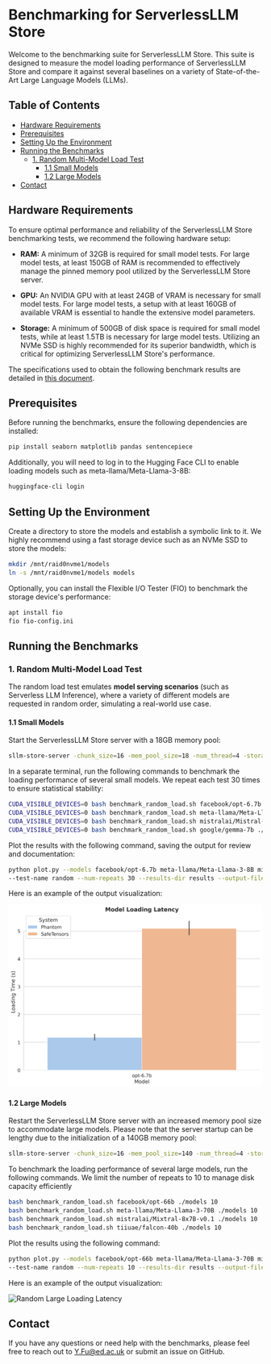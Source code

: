 # Benchmarking for ServerlessLLM Store

Welcome to the benchmarking suite for ServerlessLLM Store. This suite is designed to measure the model loading performance of ServerlessLLM Store and compare it against several baselines on a variety of State-of-the-Art Large Language Models (LLMs).

## Table of Contents

- [Hardware Requirements](#hardware-requirements)
- [Prerequisites](#prerequisites)
- [Setting Up the Environment](#setting-up-the-environment)
- [Running the Benchmarks](#running-the-benchmarks)
  - [1. Random Multi-Model Load Test](#1-random-multi-model-load-test)
    - [1.1 Small Models](#11-small-models)
    - [1.2 Large Models](#12-large-models)
- [Contact](#contact)

## Hardware Requirements

To ensure optimal performance and reliability of the ServerlessLLM Store benchmarking tests, we recommend the following hardware setup:

- **RAM:** A minimum of 32GB is required for small model tests. For large model tests, at least 150GB of RAM is recommended to effectively manage the pinned memory pool utilized by the ServerlessLLM Store server.

- **GPU:** An NVIDIA GPU with at least 24GB of VRAM is necessary for small model tests. For large model tests, a setup with at least 160GB of available VRAM is essential to handle the extensive model parameters.

- **Storage:** A minimum of 500GB of disk space is required for small model tests, while at least 1.5TB is necessary for large model tests. Utilizing an NVMe SSD is highly recommended for its superior bandwidth, which is critical for optimizing ServerlessLLM Store's performance.

The specifications used to obtain the following benchmark results are detailed in [this document](./server-specs.md).


## Prerequisites

Before running the benchmarks, ensure the following dependencies are installed:

```bash
pip install seaborn matplotlib pandas sentencepiece
```

Additionally, you will need to log in to the Hugging Face CLI to enable loading models such as meta-llama/Meta-Llama-3-8B:
  
```bash
huggingface-cli login
```

## Setting Up the Environment

Create a directory to store the models and establish a symbolic link to it. We highly recommend using a fast storage device such as an NVMe SSD to store the models:
```bash
mkdir /mnt/raid0nvme1/models
ln -s /mnt/raid0nvme1/models models
```

Optionally, you can install the Flexible I/O Tester (FIO) to benchmark the storage device's performance:
```bash
apt install fio
fio fio-config.ini
```

## Running the Benchmarks

### 1. Random Multi-Model Load Test

The random load test emulates **model serving scenarios** (such as Serverless LLM Inference), where a variety of different models are requested in random order, simulating a real-world use case.

#### 1.1 Small Models

Start the ServerlessLLM Store server with a 18GB memory pool:

```bash
sllm-store-server -chunk_size=16 -mem_pool_size=18 -num_thread=4 -storage_path=./models
```

In a separate terminal, run the following commands to benchmark the loading performance of several small models. We repeat each test 30 times to ensure statistical stability:
```bash
CUDA_VISIBLE_DEVICES=0 bash benchmark_random_load.sh facebook/opt-6.7b ./models 30
CUDA_VISIBLE_DEVICES=0 bash benchmark_random_load.sh meta-llama/Meta-Llama-3-8B ./models 30
CUDA_VISIBLE_DEVICES=0 bash benchmark_random_load.sh mistralai/Mistral-7B-v0.3 ./models 30
CUDA_VISIBLE_DEVICES=0 bash benchmark_random_load.sh google/gemma-7b ./models 30
```

Plot the results with the following command, saving the output for review and documentation:

```bash
python plot.py --models facebook/opt-6.7b meta-llama/Meta-Llama-3-8B mistralai/Mistral-7B-v0.3 google/gemma-7b \
--test-name random --num-repeats 30 --results-dir results --output-file images/random_small_loading_latency.png
```

Here is an example of the output visualization:

![Random Small Loading Latency](images/random_small_loading_latency.png)

#### 1.2 Large Models

Restart the ServerlessLLM Store server with an increased memory pool size to accommodate large models. Please note that the server startup can be lengthy due to the initialization of a 140GB memory pool:

```bash
sllm-store-server -chunk_size=16 -mem_pool_size=140 -num_thread=4 -storage_path=./models
```

To benchmark the loading performance of several large models, run the following commands. We limit the number of repeats to 10 to manage disk capacity efficiently
```bash
bash benchmark_random_load.sh facebook/opt-66b ./models 10
bash benchmark_random_load.sh meta-llama/Meta-Llama-3-70B ./models 10
bash benchmark_random_load.sh mistralai/Mixtral-8x7B-v0.1 ./models 10
bash benchmark_random_load.sh tiiuae/falcon-40b ./models 10
```

Plot the results using the following command:

```bash
python plot.py --models facebook/opt-66b meta-llama/Meta-Llama-3-70B mistralai/Mixtral-8x7B-v0.1 tiiuae/falcon-40b \
--test-name random --num-repeats 10 --results-dir results --output-file images/random_large_loading_latency.png
```

Here is an example of the output visualization:

![Random Large Loading Latency](images/random_large_loading_latency.png)


## Contact

If you have any questions or need help with the benchmarks, please feel free to reach out to [Y.Fu@ed.ac.uk](mailto:y.fu@ed.ac.uk) or submit an issue on GitHub.